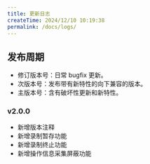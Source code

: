 ```yaml
---
title: 更新日志
createTime: 2024/12/10 10:19:38
permalink: /docs/logs/
---
```


## 发布周期

- 修订版本号：日常 bugfix 更新。
- 次版本号：发布带有新特性的向下兼容的版本。
- 主版本号：含有破坏性更新和新特性。

### v2.0.0

- 新增版本注释
- 新增录制暂存功能
- 新增录制终止功能
- 新增操作信息采集屏蔽功能
